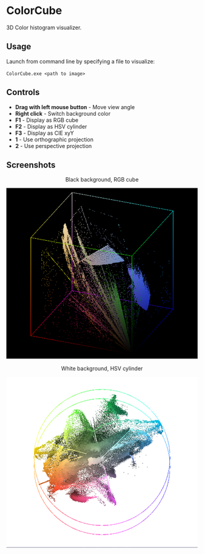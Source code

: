 # ColorCube

3D Color histogram visualizer.

## Usage

Launch from command line by specifying a file to visualize:

`ColorCube.exe <path to image>`

## Controls

- **Drag with left mouse button** - Move view angle
- **Right click** - Switch background color
- **F1** - Display as RGB cube
- **F2** - Display as HSV cylinder
- **F3** - Display as CIE xyY
- **1** - Use orthographic projection
- **2** - Use perspective projection

## Screenshots

<div align="center">

Black background, RGB cube

![Screenshot 1](images/example1.png)

White background, HSV cylinder

![Screenshot 2](images/example2.png)

</div>
